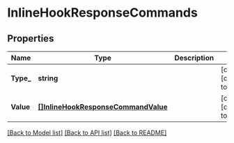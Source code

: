 # InlineHookResponseCommands

## Properties
Name | Type | Description | Notes
------------ | ------------- | ------------- | -------------
**Type_** | **string** |  | [optional] [default to null]
**Value** | [**[]InlineHookResponseCommandValue**](InlineHookResponseCommandValue.md) |  | [optional] [default to null]

[[Back to Model list]](../README.md#documentation-for-models) [[Back to API list]](../README.md#documentation-for-api-endpoints) [[Back to README]](../README.md)

